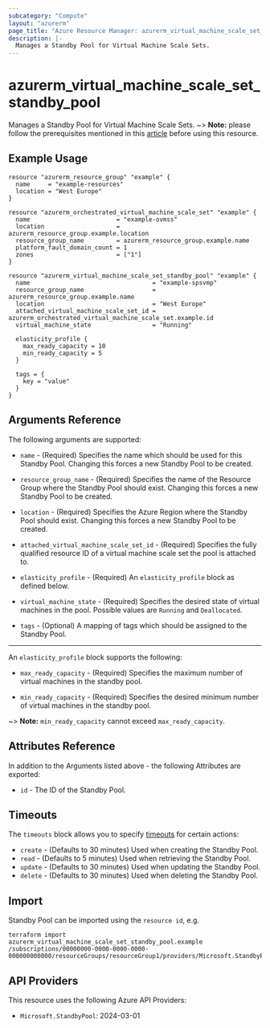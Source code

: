 ```yaml
---
subcategory: "Compute"
layout: "azurerm"
page_title: "Azure Resource Manager: azurerm_virtual_machine_scale_set_standby_pool"
description: |-
  Manages a Standby Pool for Virtual Machine Scale Sets.
---
```


# azurerm_virtual_machine_scale_set_standby_pool

Manages a Standby Pool for Virtual Machine Scale Sets.
~> **Note:** please follow the prerequisites mentioned in this [article](https://learn.microsoft.com/azure/virtual-machine-scale-sets/standby-pools-create?tabs=portal#prerequisites) before using this resource.

## Example Usage

```hcl
resource "azurerm_resource_group" "example" {
  name     = "example-resources"
  location = "West Europe"
}

resource "azurerm_orchestrated_virtual_machine_scale_set" "example" {
  name                        = "example-ovmss"
  location                    = azurerm_resource_group.example.location
  resource_group_name         = azurerm_resource_group.example.name
  platform_fault_domain_count = 1
  zones                       = ["1"]
}

resource "azurerm_virtual_machine_scale_set_standby_pool" "example" {
  name                                  = "example-spsvmp"
  resource_group_name                   = azurerm_resource_group.example.name
  location                              = "West Europe"
  attached_virtual_machine_scale_set_id = azurerm_orchestrated_virtual_machine_scale_set.example.id
  virtual_machine_state                 = "Running"

  elasticity_profile {
    max_ready_capacity = 10
    min_ready_capacity = 5
  }

  tags = {
    key = "value"
  }
}
```

## Arguments Reference

The following arguments are supported:

* `name` - (Required) Specifies the name which should be used for this Standby Pool. Changing this forces a new Standby Pool to be created.

* `resource_group_name` - (Required) Specifies the name of the Resource Group where the Standby Pool should exist. Changing this forces a new Standby Pool to be created.

* `location` - (Required) Specifies the Azure Region where the Standby Pool should exist. Changing this forces a new Standby Pool to be created.

* `attached_virtual_machine_scale_set_id` - (Required) Specifies the fully qualified resource ID of a virtual machine scale set the pool is attached to.

* `elasticity_profile` - (Required) An `elasticity_profile` block as defined below.

* `virtual_machine_state` - (Required) Specifies the desired state of virtual machines in the pool. Possible values are `Running` and `Deallocated`.

* `tags` - (Optional) A mapping of tags which should be assigned to the Standby Pool.

---

An `elasticity_profile` block supports the following:

* `max_ready_capacity` - (Required) Specifies the maximum number of virtual machines in the standby pool.

* `min_ready_capacity` - (Required) Specifies the desired minimum number of virtual machines in the standby pool.

~> **Note:** `min_ready_capacity` cannot exceed `max_ready_capacity`.

## Attributes Reference

In addition to the Arguments listed above - the following Attributes are exported:

* `id` - The ID of the Standby Pool.

## Timeouts

The `timeouts` block allows you to specify [timeouts](https://www.terraform.io/docs/configuration/resources.html#timeouts) for certain actions:

* `create` - (Defaults to 30 minutes) Used when creating the Standby Pool.
* `read` - (Defaults to 5 minutes) Used when retrieving the Standby Pool.
* `update` - (Defaults to 30 minutes) Used when updating the Standby Pool.
* `delete` - (Defaults to 30 minutes) Used when deleting the Standby Pool.

## Import

Standby Pool can be imported using the `resource id`, e.g.

```shell
terraform import azurerm_virtual_machine_scale_set_standby_pool.example /subscriptions/00000000-0000-0000-0000-000000000000/resourceGroups/resourceGroup1/providers/Microsoft.StandbyPool/standbyVirtualMachinePools/standbyVirtualMachinePool1
```

## API Providers
<!-- This section is generated, changes will be overwritten -->
This resource uses the following Azure API Providers:

* `Microsoft.StandbyPool`: 2024-03-01
